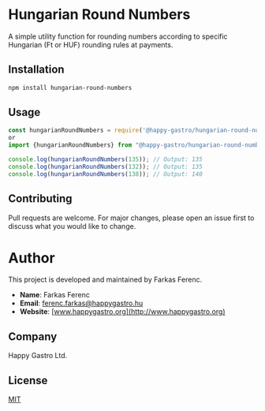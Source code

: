# Hungarian Round Numbers

A simple utility function for rounding numbers according to specific Hungarian (Ft or HUF) rounding rules at payments.

## Installation
```bash
npm install hungarian-round-numbers
```

## Usage
```javascript
const hungarianRoundNumbers = require('@happy-gastro/hungarian-round-numbers');
or
import {hungarianRoundNumbers} from "@happy-gastro/hungarian-round-numbers"

console.log(hungarianRoundNumbers(135)); // Output: 135
console.log(hungarianRoundNumbers(132)); // Output: 135
console.log(hungarianRoundNumbers(138)); // Output: 140
```

## Contributing
Pull requests are welcome. For major changes, please open an issue first to discuss what you would like to change.

# Author

This project is developed and maintained by Farkas Ferenc.

- **Name**: Farkas Ferenc
- **Email**: [ferenc.farkas@happygastro.hu](mailto:ferenc.farkas@happygastro.hu)
- **Website**: [www.happygastro.org](http://www.happygastro.org)

## Company

Happy Gastro Ltd.

## License
[MIT](https://choosealicense.com/licenses/mit/)